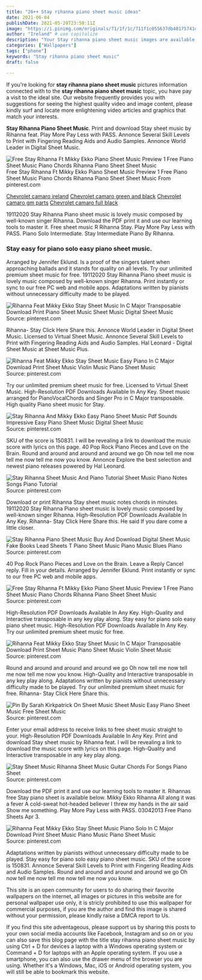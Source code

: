 ```yaml
---
title: "26++ Stay rihanna piano sheet music ideas"
date: 2021-06-04
publishDate: 2021-05-29T23:58:11Z
image: "https://i.pinimg.com/originals/71/1f/1c/711f1c055637db40175741d41f8a264a.gif"
author: "Ireland" # use capitalize
description: "Your Stay rihanna piano sheet music images are available. Stay rihanna piano sheet music are a topic that is being searched for and liked by netizens today. You can Get the Stay rihanna piano sheet music files here. Get all free vectors."
categories: ["Wallpapers"]
tags: ["phone"]
keywords: "Stay rihanna piano sheet music"
draft: false

---
```


If you're looking for **stay rihanna piano sheet music** pictures information connected with to the **stay rihanna piano sheet music** topic, you have pay a visit to the ideal  site.  Our website frequently  provides you with  suggestions  for seeing  the highest  quality video and image  content, please kindly surf and locate more enlightening video articles and graphics  that match your interests.

**Stay Rihanna Piano Sheet Music**. Print and download Stay sheet music by Rihanna feat. Play More Pay Less with PASS. Annonce Several Skill Levels to Print with Fingering Reading Aids and Audio Samples. Annonce World Leader in Digital Sheet Music.

![Free Stay Rihanna Ft Mikky Ekko Piano Sheet Music Preview 1 Free Piano Sheet Music Piano Chords Rihanna Piano Sheet Sheet Music](https://i.pinimg.com/originals/e1/55/8d/e1558d34d38f2faeae7ddb9c20c21021.png "Free Stay Rihanna Ft Mikky Ekko Piano Sheet Music Preview 1 Free Piano Sheet Music Piano Chords Rihanna Piano Sheet Sheet Music")
Free Stay Rihanna Ft Mikky Ekko Piano Sheet Music Preview 1 Free Piano Sheet Music Piano Chords Rihanna Piano Sheet Sheet Music From pinterest.com

[Chevrolet camaro ireland](/chevrolet-camaro-ireland/)
[Chevrolet camaro green and black](/chevrolet-camaro-green-and-black/)
[Chevrolet camaro gm parts](/chevrolet-camaro-gm-parts/)
[Chevrolet camaro full black](/chevrolet-camaro-full-black/)

19112020 Stay Rihanna Piano sheet music is lovely music composed by well-known singer Rihanna. Download the PDF print it and use our learning tools to master it. Free sheet music R Rihanna Stay. Play More Pay Less with PASS. Piano Solo Intermediate. Stay Intermediate Piano By Rihanna.

### Stay easy for piano solo easy piano sheet music.

Arranged by Jennifer Eklund. Is a proof of the singers talent when approaching ballads and it stands for quality on all levels. Try our unlimited premium sheet music for free. 19112020 Stay Rihanna Piano sheet music is lovely music composed by well-known singer Rihanna. Print instantly or sync to our free PC web and mobile apps. Adaptations written by pianists without unnecessary difficulty made to be played.


![Rihanna Feat Mikky Ekko Stay Sheet Music In C Major Transposable Download Print Piano Sheet Music Sheet Music Digital Sheet Music](https://i.pinimg.com/originals/7b/a1/71/7ba171b228fa1be8f32a45a9ac4e6722.gif "Rihanna Feat Mikky Ekko Stay Sheet Music In C Major Transposable Download Print Piano Sheet Music Sheet Music Digital Sheet Music")
Source: pinterest.com

Rihanna- Stay Click Here Share this. Annonce World Leader in Digital Sheet Music. Licensed to Virtual Sheet Music. Annonce Several Skill Levels to Print with Fingering Reading Aids and Audio Samples. Hal Leonard - Digital Sheet Music at Sheet Music Plus.

![Rihanna Feat Mikky Ekko Stay Sheet Music Easy Piano In C Major Download Print Sheet Music Violin Music Piano Sheet Music](https://i.pinimg.com/originals/63/1d/74/631d74c9cd740b113c9e114672e4796d.gif "Rihanna Feat Mikky Ekko Stay Sheet Music Easy Piano In C Major Download Print Sheet Music Violin Music Piano Sheet Music")
Source: pinterest.com

Try our unlimited premium sheet music for free. Licensed to Virtual Sheet Music. High-Resolution PDF Downloads Available In Any Key. Sheet music arranged for PianoVocalChords and Singer Pro in C Major transposable. High quality Piano sheet music for Stay.

![Stay Rihanna And Mikky Ekko Easy Piano Sheet Music Pdf Sounds Impressive Easy Piano Sheet Music Digital Sheet Music](https://i.pinimg.com/originals/21/35/26/213526c829d167c1955d642c08c8bf0c.png "Stay Rihanna And Mikky Ekko Easy Piano Sheet Music Pdf Sounds Impressive Easy Piano Sheet Music Digital Sheet Music")
Source: pinterest.com

SKU of the score is 150831. I will be revealing a link to download the music score with lyrics on this page. 40 Pop Rock Piano Pieces and Love on the Brain. Round and around and around and around we go Oh now tell me now tell me now tell me now you know. Annonce Explore the best selection and newest piano releases powered by Hal Leonard.

![Stay Rihanna Sheet Music And Piano Tutorial Sheet Music Piano Notes Songs Piano Tutorial](https://i.pinimg.com/originals/77/01/96/77019654b6d8626c26e99053b3730b2f.png "Stay Rihanna Sheet Music And Piano Tutorial Sheet Music Piano Notes Songs Piano Tutorial")
Source: pinterest.com

Download or print Rihanna Stay sheet music notes chords in minutes. 19112020 Stay Rihanna Piano sheet music is lovely music composed by well-known singer Rihanna. High-Resolution PDF Downloads Available In Any Key. Rihanna- Stay Click Here Share this. He said If you dare come a little closer.

![Stay Rihanna Piano Sheet Music Buy And Download Digital Sheet Music Fake Books Lead Sheets T Piano Sheet Music Piano Music Blues Piano](https://i.pinimg.com/originals/63/b4/c4/63b4c43b6c5c5071bdbc409d374450bc.png "Stay Rihanna Piano Sheet Music Buy And Download Digital Sheet Music Fake Books Lead Sheets T Piano Sheet Music Piano Music Blues Piano")
Source: pinterest.com

40 Pop Rock Piano Pieces and Love on the Brain. Leave a Reply Cancel reply. Fill in your details. Arranged by Jennifer Eklund. Print instantly or sync to our free PC web and mobile apps.

![Free Stay Rihanna Ft Mikky Ekko Piano Sheet Music Preview 1 Free Piano Sheet Music Piano Chords Rihanna Piano Sheet Sheet Music](https://i.pinimg.com/originals/e1/55/8d/e1558d34d38f2faeae7ddb9c20c21021.png "Free Stay Rihanna Ft Mikky Ekko Piano Sheet Music Preview 1 Free Piano Sheet Music Piano Chords Rihanna Piano Sheet Sheet Music")
Source: pinterest.com

High-Resolution PDF Downloads Available In Any Key. High-Quality and Interactive transposable in any key play along. Stay easy for piano solo easy piano sheet music. High-Resolution PDF Downloads Available In Any Key. Try our unlimited premium sheet music for free.

![Rihanna Feat Mikky Ekko Stay Sheet Music In C Major Transposable Download Print Sheet Music Piano Sheet Music Violin Sheet Music](https://i.pinimg.com/originals/19/37/3b/19373bd14c19f425cf90e32fb07f78c2.gif "Rihanna Feat Mikky Ekko Stay Sheet Music In C Major Transposable Download Print Sheet Music Piano Sheet Music Violin Sheet Music")
Source: pinterest.com

Round and around and around and around we go Oh now tell me now tell me now tell me now you know. High-Quality and Interactive transposable in any key play along. Adaptations written by pianists without unnecessary difficulty made to be played. Try our unlimited premium sheet music for free. Rihanna- Stay Click Here Share this.

![Pin By Sarah Kirkpatrick On Sheet Music Sheet Music Easy Piano Sheet Music Free Sheet Music](https://i.pinimg.com/originals/c4/3b/72/c43b72283549f973fa0eddb0e8812e5b.jpg "Pin By Sarah Kirkpatrick On Sheet Music Sheet Music Easy Piano Sheet Music Free Sheet Music")
Source: pinterest.com

Enter your email address to receive links to free sheet music straight to your. High-Resolution PDF Downloads Available In Any Key. Print and download Stay sheet music by Rihanna feat. I will be revealing a link to download the music score with lyrics on this page. High-Quality and Interactive transposable in any key play along.

![Stay Sheet Music Rihanna Sheet Music Guitar Chords For Songs Piano Sheet](https://i.pinimg.com/736x/67/a2/c0/67a2c07a5b66d4130117ffb280007c45.jpg "Stay Sheet Music Rihanna Sheet Music Guitar Chords For Songs Piano Sheet")
Source: pinterest.com

Download the PDF print it and use our learning tools to master it. Rihannas free Stay piano sheet is available below. Mikky Ekko Rihanna All along it was a fever A cold-sweat hot-headed believer I threw my hands in the air said Show me something. Play More Pay Less with PASS. 03042013 Free Piano Sheets Apr 3.

![Rihanna Feat Mikky Ekko Stay Sheet Music Piano Solo In C Major Download Print Sheet Music Piano Music Piano Sheet Music](https://i.pinimg.com/originals/71/1f/1c/711f1c055637db40175741d41f8a264a.gif "Rihanna Feat Mikky Ekko Stay Sheet Music Piano Solo In C Major Download Print Sheet Music Piano Music Piano Sheet Music")
Source: pinterest.com

Adaptations written by pianists without unnecessary difficulty made to be played. Stay easy for piano solo easy piano sheet music. SKU of the score is 150831. Annonce Several Skill Levels to Print with Fingering Reading Aids and Audio Samples. Round and around and around and around we go Oh now tell me now tell me now tell me now you know.

This site is an open community for users to do sharing their favorite wallpapers on the internet, all images or pictures in this website are for personal wallpaper use only, it is stricly prohibited to use this wallpaper for commercial purposes, if you are the author and find this image is shared without your permission, please kindly raise a DMCA report to Us.

If you find this site adventageous, please support us by sharing this posts to your own social media accounts like Facebook, Instagram and so on or you can also save this blog page with the title stay rihanna piano sheet music by using Ctrl + D for devices a laptop with a Windows operating system or Command + D for laptops with an Apple operating system. If you use a smartphone, you can also use the drawer menu of the browser you are using. Whether it's a Windows, Mac, iOS or Android operating system, you will still be able to bookmark this website.
